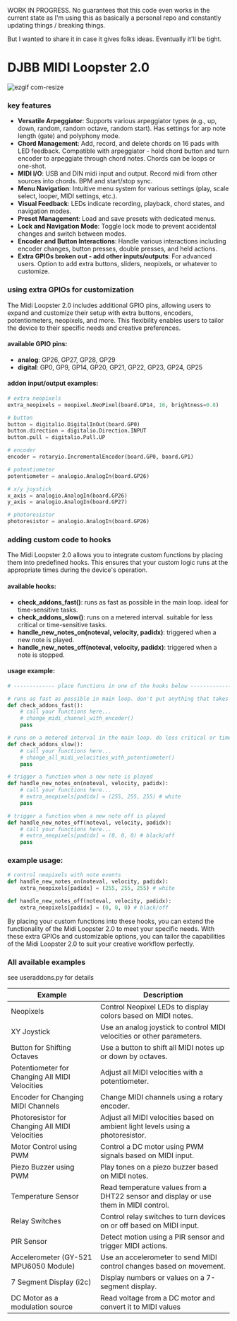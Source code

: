 WORK IN PROGRESS. No guarantees that this code even works in the current state as I'm using this as basically a personal repo and constantly updating things / breaking things.

But I wanted to share it in case it gives folks ideas. Eventually it'll be tight. 

# DJBB MIDI Loopster 2.0

![ezgif com-resize](https://github.com/user-attachments/assets/c338deb0-4cbf-4ea5-9257-7d20a6a0499d)


### key features

- **Versatile Arpeggiator**: Supports various arpeggiator types (e.g., up, down, random, random octave, random start). Has settings for arp note length (gate) and polyphony mode.
- **Chord Management**: Add, record, and delete chords on 16 pads with LED feedback. Compatible with arpeggiator - hold chord button and turn encoder to arpeggiate through chord notes. Chords can be loops or one-shot.
- **MIDI I/O**: USB and DIN midi input and output. Record midi from other sources into chords. BPM and start/stop sync.
- **Menu Navigation**: Intuitive menu system for various settings (play, scale select, looper, MIDI settings, etc.).
- **Visual Feedback**: LEDs indicate recording, playback, chord states, and navigation modes.
- **Preset Management**: Load and save presets with dedicated menus.
- **Lock and Navigation Mode**: Toggle lock mode to prevent accidental changes and switch between modes.
- **Encoder and Button Interactions**: Handle various interactions including encoder changes, button presses, double presses, and held actions.
- **Extra GPIOs broken out - add other inputs/outputs**: For advanced users. Option to add extra buttons, sliders, neopixels, or whatever to customize.

### using extra GPIOs for customization

The Midi Loopster 2.0 includes additional GPIO pins, allowing users to expand and customize their setup with extra buttons, encoders, potentiometers, neopixels, and more. This flexibility enables users to tailor the device to their specific needs and creative preferences.

#### available GPIO pins:
- **analog**: GP26, GP27, GP28, GP29
- **digital**: GP0, GP9, GP14, GP20, GP21, GP22, GP23, GP24, GP25

#### addon input/output examples:
```python
# extra neopixels
extra_neopixels = neopixel.NeoPixel(board.GP14, 16, brightness=0.8)

# button
button = digitalio.DigitalInOut(board.GP0)
button.direction = digitalio.Direction.INPUT
button.pull = digitalio.Pull.UP

# encoder
encoder = rotaryio.IncrementalEncoder(board.GP0, board.GP1)

# potentiometer
potentiometer = analogio.AnalogIn(board.GP26)

# x/y joystick
x_axis = analogio.AnalogIn(board.GP26)
y_axis = analogio.AnalogIn(board.GP27)

# photoresistor
photoresistor = analogio.AnalogIn(board.GP26)
```

### adding custom code to hooks

The Midi Loopster 2.0 allows you to integrate custom functions by placing them into predefined hooks. This ensures that your custom logic runs at the appropriate times during the device's operation.

#### available hooks:
- **check_addons_fast()**: runs as fast as possible in the main loop. ideal for time-sensitive tasks.
- **check_addons_slow()**: runs on a metered interval. suitable for less critical or time-sensitive tasks.
- **handle_new_notes_on(noteval, velocity, padidx)**: triggered when a new note is played.
- **handle_new_notes_off(noteval, velocity, padidx)**: triggered when a note is stopped.

#### usage example:
```python
# ------------- place functions in one of the hooks below -------------

# runs as fast as possible in main loop. don't put anything that takes a long time here.
def check_addons_fast():
    # call your functions here...
    # change_midi_channel_with_encoder()
    pass

# runs on a metered interval in the main loop. do less critical or time-sensitive things here.
def check_addons_slow():
    # call your functions here...
    # change_all_midi_velocities_with_potentiometer()
    pass

# trigger a function when a new note is played
def handle_new_notes_on(noteval, velocity, padidx):
    # call your functions here...
    # extra_neopixels[padidx] = (255, 255, 255) # white
    pass

# trigger a function when a new note off is played
def handle_new_notes_off(noteval, velocity, padidx):
    # call your functions here...
    # extra_neopixels[padidx] = (0, 0, 0) # black/off
    pass
```

### example usage:
```python
# control neopixels with note events
def handle_new_notes_on(noteval, velocity, padidx):
    extra_neopixels[padidx] = (255, 255, 255) # white

def handle_new_notes_off(noteval, velocity, padidx):
    extra_neopixels[padidx] = (0, 0, 0) # black/off
```

By placing your custom functions into these hooks, you can extend the functionality of the Midi Loopster 2.0 to meet your specific needs. With these extra GPIOs and customizable options, you can tailor the capabilities of the Midi Loopster 2.0 to suit your creative workflow perfectly.

### All available examples
see useraddons.py for details

| Example                              | Description                                                                                  |
|--------------------------------------|----------------------------------------------------------------------------------------------|
| Neopixels                            | Control Neopixel LEDs to display colors based on MIDI notes.                                 |
| XY Joystick                          | Use an analog joystick to control MIDI velocities or other parameters.                       |
| Button for Shifting Octaves          | Use a button to shift all MIDI notes up or down by octaves.                                  |
| Potentiometer for Changing All MIDI Velocities | Adjust all MIDI velocities with a potentiometer.                                 |
| Encoder for Changing MIDI Channels   | Change MIDI channels using a rotary encoder.                                                 |
| Photoresistor for Changing All MIDI Velocities | Adjust all MIDI velocities based on ambient light levels using a photoresistor. |
| Motor Control using PWM              | Control a DC motor using PWM signals based on MIDI input.                                    |
| Piezo Buzzer using PWM               | Play tones on a piezo buzzer based on MIDI notes.                                            |
| Temperature Sensor                   | Read temperature values from a DHT22 sensor and display or use them in MIDI control.         |
| Relay Switches                       | Control relay switches to turn devices on or off based on MIDI input.                        |
| PIR Sensor                           | Detect motion using a PIR sensor and trigger MIDI actions.                                   |
| Accelerometer (GY-521 MPU6050 Module)| Use an accelerometer to send MIDI control changes based on movement.                         |
| 7 Segment Display (i2c)    | Display numbers or values on a 7-segment display.                                            |
| DC Motor as a modulation source  | Read voltage from a DC motor and convert it to MIDI values                              |
